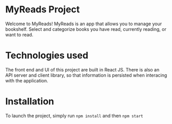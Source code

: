 # MyReads Project 

Welcome to MyReads! MyReads is an app that allows you to manage your bookshelf.
 Select and categorize books you have read, currently reading, or want to read.


# Technologies used 

The front end and UI of this project are built in React JS. There is also an API server and client library, so that information is persisted when interacing with the application. 



# Installation 

To launch the project, simply run `npm install` and then `npm start` 